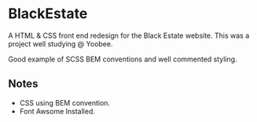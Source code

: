 # BlackEstate

A HTML & CSS front end redesign for the Black Estate website. This was a project well studying @ Yoobee.

Good example of SCSS BEM conventions and well commented styling.

## Notes
- CSS using BEM convention.
- Font Awsome Installed.
